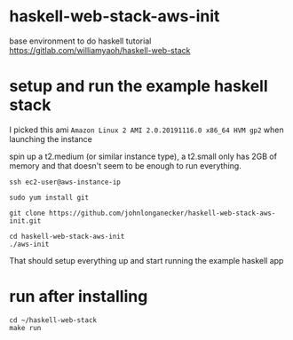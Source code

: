 # haskell-web-stack-aws-init
base environment to do haskell tutorial https://gitlab.com/williamyaoh/haskell-web-stack

# setup and run the example haskell stack
I picked this ami `Amazon Linux 2 AMI 2.0.20191116.0 x86_64 HVM gp2` when launching the instance

spin up a t2.medium (or similar instance type), a t2.small only has 2GB of memory and that doesn't seem to be enough to run everything.

```
ssh ec2-user@aws-instance-ip

sudo yum install git

git clone https://github.com/johnlonganecker/haskell-web-stack-aws-init.git

cd haskell-web-stack-aws-init
./aws-init
```

That should setup everything up and start running the example haskell app

# run after installing
```
cd ~/haskell-web-stack
make run
```
